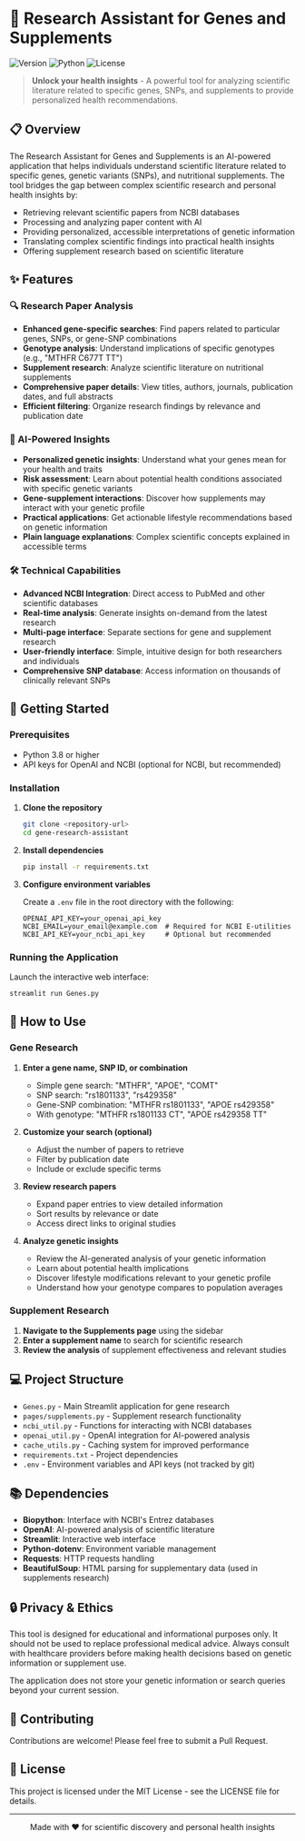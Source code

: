 # 🧬 Research Assistant for Genes and Supplements

![Version](https://img.shields.io/badge/version-1.2.0-blue)
![Python](https://img.shields.io/badge/Python-3.8+-green.svg)
![License](https://img.shields.io/badge/license-MIT-yellow.svg)

> **Unlock your health insights** - A powerful tool for analyzing scientific literature related to specific genes, SNPs, and supplements to provide personalized health recommendations.


## 📋 Overview

The Research Assistant for Genes and Supplements is an AI-powered application that helps individuals understand scientific literature related to specific genes, genetic variants (SNPs), and nutritional supplements. The tool bridges the gap between complex scientific research and personal health insights by:

- Retrieving relevant scientific papers from NCBI databases
- Processing and analyzing paper content with AI
- Providing personalized, accessible interpretations of genetic information
- Translating complex scientific findings into practical health insights
- Offering supplement research based on scientific literature

## ✨ Features

### 🔍 Research Paper Analysis
- **Enhanced gene-specific searches**: Find papers related to particular genes, SNPs, or gene-SNP combinations
- **Genotype analysis**: Understand implications of specific genotypes (e.g., "MTHFR C677T TT")
- **Supplement research**: Analyze scientific literature on nutritional supplements
- **Comprehensive paper details**: View titles, authors, journals, publication dates, and full abstracts
- **Efficient filtering**: Organize research findings by relevance and publication date

### 🧠 AI-Powered Insights
- **Personalized genetic insights**: Understand what your genes mean for your health and traits
- **Risk assessment**: Learn about potential health conditions associated with specific genetic variants
- **Gene-supplement interactions**: Discover how supplements may interact with your genetic profile
- **Practical applications**: Get actionable lifestyle recommendations based on genetic information
- **Plain language explanations**: Complex scientific concepts explained in accessible terms

### 🛠️ Technical Capabilities
- **Advanced NCBI Integration**: Direct access to PubMed and other scientific databases
- **Real-time analysis**: Generate insights on-demand from the latest research
- **Multi-page interface**: Separate sections for gene and supplement research
- **User-friendly interface**: Simple, intuitive design for both researchers and individuals
- **Comprehensive SNP database**: Access information on thousands of clinically relevant SNPs

## 🚀 Getting Started

### Prerequisites
- Python 3.8 or higher
- API keys for OpenAI and NCBI (optional for NCBI, but recommended)

### Installation

1. **Clone the repository**
   ```bash
   git clone <repository-url>
   cd gene-research-assistant
   ```

2. **Install dependencies**
   ```bash
   pip install -r requirements.txt
   ```

3. **Configure environment variables**
   
   Create a `.env` file in the root directory with the following:
   ```
   OPENAI_API_KEY=your_openai_api_key
   NCBI_EMAIL=your_email@example.com  # Required for NCBI E-utilities
   NCBI_API_KEY=your_ncbi_api_key     # Optional but recommended
   ```

### Running the Application

Launch the interactive web interface:
```bash
streamlit run Genes.py
```

## 📖 How to Use

### Gene Research
1. **Enter a gene name, SNP ID, or combination**
   - Simple gene search: "MTHFR", "APOE", "COMT"
   - SNP search: "rs1801133", "rs429358"
   - Gene-SNP combination: "MTHFR rs1801133", "APOE rs429358"
   - With genotype: "MTHFR rs1801133 CT", "APOE rs429358 TT"

2. **Customize your search (optional)**
   - Adjust the number of papers to retrieve
   - Filter by publication date
   - Include or exclude specific terms

3. **Review research papers**
   - Expand paper entries to view detailed information
   - Sort results by relevance or date
   - Access direct links to original studies

4. **Analyze genetic insights**
   - Review the AI-generated analysis of your genetic information
   - Learn about potential health implications
   - Discover lifestyle modifications relevant to your genetic profile
   - Understand how your genotype compares to population averages

### Supplement Research
1. **Navigate to the Supplements page** using the sidebar
2. **Enter a supplement name** to search for scientific research
3. **Review the analysis** of supplement effectiveness and relevant studies

## 💻 Project Structure

- `Genes.py` - Main Streamlit application for gene research
- `pages/supplements.py` - Supplement research functionality
- `ncbi_util.py` - Functions for interacting with NCBI databases
- `openai_util.py` - OpenAI integration for AI-powered analysis
- `cache_utils.py` - Caching system for improved performance
- `requirements.txt` - Project dependencies
- `.env` - Environment variables and API keys (not tracked by git)

## 📚 Dependencies

- **Biopython**: Interface with NCBI's Entrez databases
- **OpenAI**: AI-powered analysis of scientific literature
- **Streamlit**: Interactive web interface
- **Python-dotenv**: Environment variable management
- **Requests**: HTTP requests handling
- **BeautifulSoup**: HTML parsing for supplementary data (used in supplements research)

## 🔒 Privacy & Ethics

This tool is designed for educational and informational purposes only. It should not be used to replace professional medical advice. Always consult with healthcare providers before making health decisions based on genetic information or supplement use.

The application does not store your genetic information or search queries beyond your current session.

## 🤝 Contributing

Contributions are welcome! Please feel free to submit a Pull Request.

## 📄 License

This project is licensed under the MIT License - see the LICENSE file for details.

---

<p align="center">Made with ❤️ for scientific discovery and personal health insights</p> 
